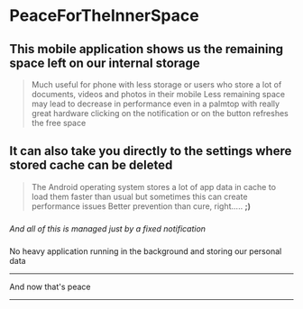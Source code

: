 # PeaceForTheInnerSpace
## This mobile application shows us the remaining space left on our internal storage
> Much useful for phone with less storage or users who store a lot of documents, videos and photos in their mobile
Less remaining space may lead to decrease in performance even in a palmtop with really great hardware
clicking on the notification or on the button refreshes the free space
## It can also take you directly to the settings where stored cache can be deleted
> The Android operating system stores a lot of app data in cache to load them faster than usual but sometimes this can create performance issues
> Better prevention than cure, right.....  **;)**
###
*And all of this is managed just by a fixed notification*
###
No heavy application running in the background and storing our personal data
***
And now that's peace
***
